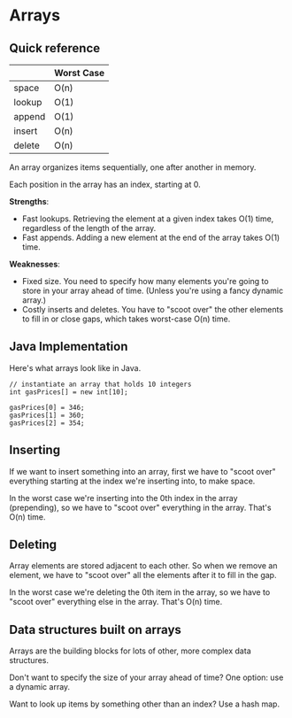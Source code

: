 # Arrays

## Quick reference
|        | Worst Case  |
| ------ | ----------- |
| space  | O(n)        |
| lookup | O(1)        |
| append | O(1)        |
| insert | O(n)        |
| delete | O(n)        |

An array organizes items sequentially, one after another in memory.

Each position in the array has an index, starting at 0.

**Strengths**:
* Fast lookups. Retrieving the element at a given index takes O(1) time, regardless of the length 
of the array.
* Fast appends. Adding a new element at the end of the array takes O(1) time.

**Weaknesses**:
* Fixed size. You need to specify how many elements you're going to store in your array ahead of 
time. (Unless you're using a fancy dynamic array.)
* Costly inserts and deletes. You have to "scoot over" the other elements to fill in or close 
gaps, which takes worst-case O(n) time.

## Java Implementation

Here's what arrays look like in Java.
```
// instantiate an array that holds 10 integers
int gasPrices[] = new int[10];

gasPrices[0] = 346;
gasPrices[1] = 360;
gasPrices[2] = 354;
```

## Inserting

If we want to insert something into an array, first we have to "scoot over" everything starting at 
the index we're inserting into, to make space.

In the worst case we're inserting into the 0th index in the array (prepending), so we have to 
"scoot over" everything in the array. That's O(n) time.

## Deleting

Array elements are stored adjacent to each other. So when we remove an element, we have to "scoot 
over" all the elements after it to fill in the gap. 

In the worst case we're deleting the 0th item in the array, so we have to "scoot over" everything 
else in the array. That's O(n) time.

## Data structures built on arrays

Arrays are the building blocks for lots of other, more complex data structures.

Don't want to specify the size of your array ahead of time? One option: use a dynamic array.

Want to look up items by something other than an index? Use a hash map.


